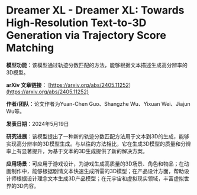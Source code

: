 # Dreamer XL - Dreamer XL: Towards High-Resolution Text-to-3D Generation via Trajectory Score Matching

**模型功能**：该模型通过轨迹分数匹配的方法，能够根据文本描述生成高分辨率的3D模型。

**arXiv 文章链接**：
[https://arxiv.org/abs/2405.11252](https://arxiv.org/abs/2405.11252)

**作者/团队**：论文作者为Yuan-Chen Guo、Shangzhe Wu、Yixuan Wei、Jiajun Wu等。

**发表日期**：2024年5月19日

**研究进展**：该模型提出了一种新的轨迹分数匹配方法用于文本到3D的生成，能够实现高分辨率的3D模型生成。与以往的方法相比，它在生成3D模型的质量和分辨率上有显著提升，为基于文本的3D生成提供了新的解决方案。

**应用场景**：可应用于游戏设计，为游戏生成高质量的3D场景、角色和物品；在动画制作中，能够根据剧情文本快速生成所需的3D模型；在产品设计方面，帮助设计师根据设计理念文本生成3D产品模型；在元宇宙和虚拟现实领域，丰富虚拟世界的3D内容。